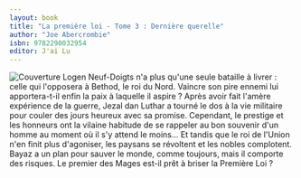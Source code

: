 ```yaml
---
layout: book
title: "La première loi - Tome 3 : Dernière querelle"
author: "Joe Abercrombie"
isbn: 9782290032954
editor: J'ai Lu
---
```


![Couverture](/img/9782290032954.jpg) Logen Neuf-Doigts n'a plus qu'une seule bataille à livrer : celle qui l'opposera à Bethod, le roi du Nord. Vaincre son pire ennemi lui apportera-t-il enfin la paix à laquelle il aspire ? Après avoir fait l'amère expérience de la guerre, Jezal dan Luthar a tourné le dos à la vie militaire pour couler des jours heureux avec sa promise. Cependant, le prestige et les honneurs ont la vilaine habitude de se rappeler au bon souvenir d'un homme au moment où il s'y attend le moins... Et tandis que le roi de l'Union n'en finit plus d'agoniser, les paysans se révoltent et les nobles complotent. Bayaz a un plan pour sauver le monde, comme toujours, mais il comporte des risques. Le premier des Mages est-il prêt à briser la Première Loi ?